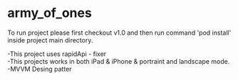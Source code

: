 # army_of_ones

To run project please first checkout v1.0 and then run command 'pod install' inside project main directory.<br>

-This project uses rapidApi - fixer <br>
-This projects works in both iPad & iPhone & portraint and landscape mode.<br>
-MVVM Desing patter<br>

